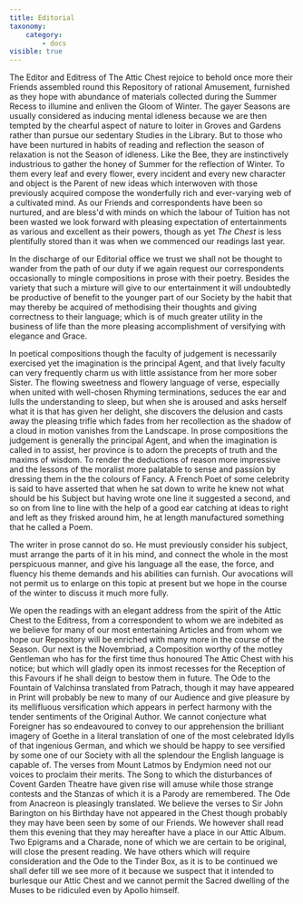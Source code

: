 ```yaml
---
title: Editorial
taxonomy:
    category:
        - docs
visible: true
---
```


The Editor and Editress of The Attic Chest rejoice to behold once more their Friends assembled round this Repository of rational Amusement, furnished as they hope with abundance of materials collected during the Summer Recess to illumine and enliven the Gloom of Winter. The gayer Seasons are usually considered as inducing mental idleness because we are then tempted by the chearful aspect of nature to loiter in Groves and Gardens rather than pursue our sedentary Studies in the Library. But to those who have been nurtured in habits of reading and reflection the season of relaxation is not the Season of idleness. Like the Bee, they are instinctively industrious to gather the honey of Summer for the reflection of Winter. To them every leaf and every flower, every incident and every new character and object is the Parent of new ideas which interwoven with those previously acquired compose the wonderfully rich and ever-varying web of a cultivated mind. As our Friends and correspondents have been so nurtured, and are bless'd with minds on which the labour of Tuition has not been wasted we look forward with pleasing expectation of entertainments as various and excellent as their powers, though as yet *The Chest* is less plentifully stored than it was when we commenced our readings last year.

In the discharge of our Editorial office we trust we shall not be thought to wander from the path of our duty if we again request our correspondents occasionally to mingle compositions in prose with their poetry. Besides the variety that such a mixture will give to our entertainment it will undoubtedly be productive of benefit to the younger part of our Society by the habit that may thereby be acquired of methodising their thoughts and giving correctness to their language; which is of much greater utility in the business of life than the more pleasing accomplishment of versifying with elegance and Grace.

In poetical compositions though the faculty of judgement is necessarily exercised yet the imagination is the principal Agent, and that lively faculty can very frequently charm us with little assistance from her more sober Sister. The flowing sweetness and flowery language of verse, especially when united with well-chosen Rhyming terminations, seduces the ear and lulls the understanding to sleep, but when she is aroused and asks herself what it is that has given her delight, she discovers the delusion and casts away the pleasing trifle which fades from her recollection as the shadow of a cloud in motion vanishes from the Landscape. In prose compositions the judgement is generally the principal Agent, and when the imagination is called in to assist, her province is to adorn the precepts of truth and the maxims of wisdom. To render the deductions of reason more impressive and the lessons of the moralist more palatable to sense and passion by dressing them in the the colours of Fancy. A French Poet of some celebrity is said to have asserted that when he sat down to write he knew not what should be his Subject but having wrote one line it suggested a second, and so on from line to line with the help of a good ear catching at ideas to right and left as they frisked around him, he at length manufactured something that he called a Poem.

The writer in prose cannot do so. He must previously consider his subject, must arrange the parts of it in his mind, and connect the whole in the most perspicuous manner, and give his language all the ease, the force, and fluency his theme demands and his abilities can furnish. Our avocations will not permit us to enlarge on this topic at present but we hope in the course of the winter to discuss it much more fully.

We open the readings with an elegant address from the spirit of the Attic Chest to the Editress, from a correspondent to whom we are indebited as we believe for many of our most entertaining Articles and from whom we hope our Repository will be enriched with many more in the course of the Season. Our next is the Novembriad, a Composition worthy of the motley Gentleman who has for the first time thus honoured The Attic Chest with his notice; but which will gladly open its inmost recesses for the Reception of this Favours if he shall deign to bestow them in future. The Ode to the Fountain of Valchinsa translated from Patrach, though it may have appeared in Print will probably be new to many of our Audience and give pleasure by its mellifluous versification which appears in perfect harmony with the tender sentiments of the Original Author. We cannot conjecture what Foreigner has so endeavoured to convey to our apprehension the brilliant imagery of Goethe in a literal translation of one of the most celebrated Idylls of that ingenious German, and which we should be happy to see versified by some one of our Society with all the splendour the English language is capable of. The verses from Mount Latmos by Endymion need not our voices to proclaim their merits. The Song to which the disturbances of Covent Garden Theatre have given rise will amuse while those strange contests and the Stanzas of which it is a Parody are remembered. The Ode from Anacreon is pleasingly translated. We believe the verses to Sir John Barington on his Birthday have not appeared in the Chest though probably they may have been seen by some of our Friends. We however shall read them this evening that they may hereafter have a place in our Attic Album. Two Epigrams and a Charade, none of which we are certain to be original, will close the present reading. We have others which will require consideration and the Ode to the Tinder Box, as it is to be continued we shall defer till we see more of it because we suspect that it intended to burlesque our Attic Chest and we cannot permit the Sacred dwelling of the Muses to be ridiculed even by Apollo himself.